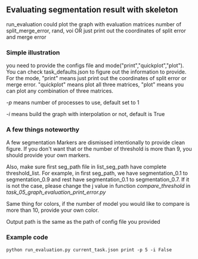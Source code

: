 ## Evaluating segmentation result with skeleton

run_evaluation could plot the graph with evaluation matrices number of split_merge_error, rand, voi OR just print out the coordinates of split error and merge error

### Simple illustration
you need to provide the configs file and mode("print","quickplot","plot"). You can check task_defaults.json to figure out the information to provide. For the mode, "print" means just print out the coordinates of split error or merge error. "quickplot" means plot all three matrices, "plot" means you can plot any combination of three matrices.

*-p*  means number of processes to use, default set to 1  

*-i*  means build the graph with interpolation or not, default is True


### A few things noteworthy
A few segmentation Markers are dismissed intentionally to provide clean figure. If you don't want that or the number of threshold is more than 9, you should provide your own markers. 

Also, make sure first seg_path file in list_seg_path have complete threshold_list. For example, in first seg_path, we have segmentation_0.1 to segmentation_0.9 and rest have segmentation_0.1 to segmentation_0.7. If it is not the case, please change the j value in function *compare_threshold* in *task_05_graph_evaluation_print_error.py*

Same thing for colors, if the number of model you would like to compare is more than 10, provide your own color. 

Output path is the same as the path of config file you provided

### Example code 
`python run_evaluation.py current_task.json print -p 5 -i False`
